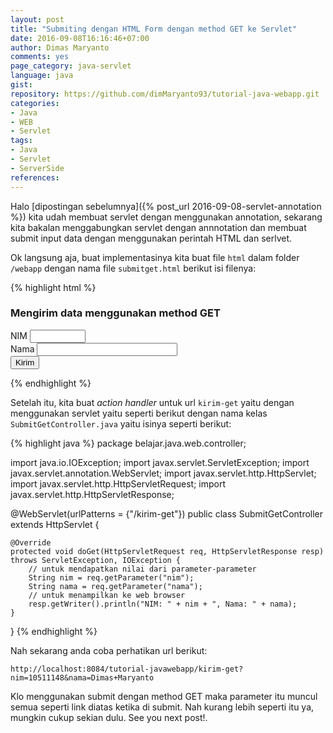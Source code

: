 ```yaml
---
layout: post
title: "Submiting dengan HTML Form dengan method GET ke Servlet"
date: 2016-09-08T16:16:46+07:00
author: Dimas Maryanto
comments: yes
page_category: java-servlet
language: java
gist:
repository: https://github.com/dimMaryanto93/tutorial-java-webapp.git
categories:
- Java
- WEB
- Servlet
tags:
- Java
- Servlet
- ServerSide
references:
---
```


Halo [dipostingan sebelumnya]({% post_url 2016-09-08-servlet-annotation %}) kita udah membuat servlet dengan menggunakan annotation, sekarang kita bakalan menggabungkan servlet dengan annnotation dan membuat submit input data dengan menggunakan perintah HTML dan serlvet.

<!--more-->

Ok langsung aja, buat implementasinya kita buat file `html` dalam folder `/webapp` dengan nama file `submitget.html` berikut isi filenya:

{% highlight html %}
<html>
    <head>
        <title>Mengirim data dengan GET</title>
        <meta charset="UTF-8">
        <meta name="viewport" content="width=device-width, initial-scale=1.0">
    </head>
    <body>
        <h3>Mengirim data menggunakan method GET</h3>
        <form action="kirim-get" method="GET">
            <div>
                <label for="nim">NIM</label>
                <input name="nim" id="nim" pattern="Input NIM" size="8" maxlength="8" />
            </div>
            <div>
                <label for="nama">Nama</label>
                <input name="nama" id="nama" pattern="Input Nama" size="25" maxlength="20"/>
            </div>
            <div>
                <input type="submit" value="Kirim" />
            </div>
        </form>
    </body>
</html>
{% endhighlight %}

Setelah itu, kita buat _action handler_ untuk url `kirim-get` yaitu dengan menggunakan servlet yaitu seperti berikut dengan nama kelas `SubmitGetController.java` yaitu isinya seperti berikut:

{% highlight java %}
package belajar.java.web.controller;

import java.io.IOException;
import javax.servlet.ServletException;
import javax.servlet.annotation.WebServlet;
import javax.servlet.http.HttpServlet;
import javax.servlet.http.HttpServletRequest;
import javax.servlet.http.HttpServletResponse;

@WebServlet(urlPatterns = {"/kirim-get"})
public class SubmitGetController extends HttpServlet {

    @Override
    protected void doGet(HttpServletRequest req, HttpServletResponse resp) throws ServletException, IOException {
        // untuk mendapatkan nilai dari parameter-parameter
        String nim = req.getParameter("nim");
        String nama = req.getParameter("nama");
        // untuk menampilkan ke web browser
        resp.getWriter().println("NIM: " + nim + ", Nama: " + nama);
    }
}
{% endhighlight %}

Nah sekarang anda coba perhatikan url berikut:

`http://localhost:8084/tutorial-javawebapp/kirim-get?nim=10511148&nama=Dimas+Maryanto`

Klo menggunakan submit dengan method GET maka parameter itu muncul semua seperti link diatas ketika di submit. Nah kurang lebih seperti itu ya, mungkin cukup sekian dulu. See you next post!.
